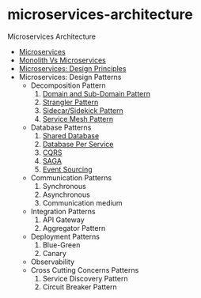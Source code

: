 # microservices-architecture
Microservices Architecture

- [Microservices](microservices.md)
- [Monolith Vs Microservices](./monolith-vs-microservices.md)
- [Microservices: Design Principles](./microservices-design-principles.md)
- Microservices: Design Patterns
    - Decomposition Pattern
        1. [Domain and Sub-Domain Pattern](./domain-and-sub-domain.md)
        2. [Strangler Pattern](./strangler-pattern.md)
        3. [Sidecar/Sidekick Pattern](./sidecar-pattern.md)
        4. [Service Mesh Pattern](./service-mesh-pattern.md)
    - Database Patterns
        1. [Shared Database](./shared-database.md)
        2. [Database Per Service](./database-per-service.md)
        3. [CQRS](./cqrs.md)
        4. [SAGA](./saga.md)
        5. [Event Sourcing](./event-sourcing.md)
    - Communication Patterns
        1. Synchronous
        2. Asynchronous
        3. Communication medium
    - Integration Patterns
        1. API Gateway
        2. Aggregator Pattern
    - Deployment Patterns
        1. Blue-Green
        2. Canary
    - Observability
    - Cross Cutting Concerns Patterns
        1. Service Discovery Pattern
        2. Circuit Breaker Pattern

